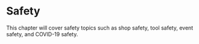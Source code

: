 # Safety

This chapter will cover safety topics such as shop safety, tool safety, event safety, and COVID-19 safety.
